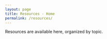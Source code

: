 ```yaml
---
layout: page
title: Resources - Home
permalink: /resources/
---
```


Resources are available here, organized by topic.